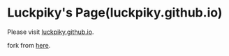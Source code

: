 Luckpiky's Page(luckpiky.github.io)
=================

Please visit [luckpiky.github.io](http://luckpiky.github.io).

fork from [here](https://github.com/Yonsm/NET).
